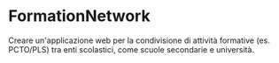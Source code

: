 # FormationNetwork
 Creare un'applicazione web per la condivisione di attività formative (es. PCTO/PLS) tra enti scolastici, come scuole secondarie e università.
